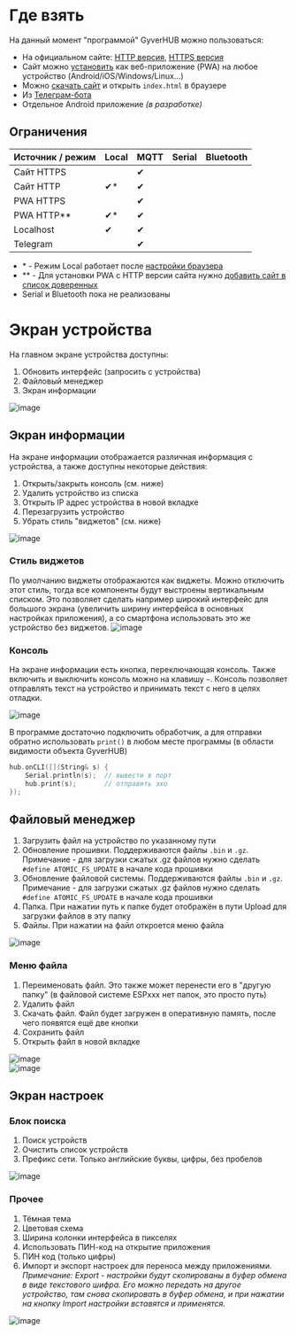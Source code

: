 # Где взять
На данный момент "программой" GyverHUB можно пользоваться:
- На официальном сайте: [HTTP версия](http://hub.gyver.ru/), [HTTPS версия](https://hub.gyver.ru/)
- Сайт можно [установить](https://github.com/GyverLibs/GyverHUB/wiki/%D0%9D%D0%B0%D1%87%D0%B0%D0%BB%D0%BE-%D1%80%D0%B0%D0%B1%D0%BE%D1%82%D1%8B#%D1%83%D1%81%D1%82%D0%B0%D0%BD%D0%BE%D0%B2%D0%BA%D0%B0-%D0%B2%D0%B5%D0%B1-%D0%BF%D1%80%D0%B8%D0%BB%D0%BE%D0%B6%D0%B5%D0%BD%D0%B8%D1%8F) как веб-приложение (PWA) на любое устройство (Android/iOS/Windows/Linux...)
- Можно [скачать сайт](https://hub.gyver.ru/GyverHUB.zip) и открыть `index.html` в браузере
- Из [Телеграм-бота](https://t.me/GyverHUB_bot)
- Отдельное Android приложение *(в разработке)*

## Ограничения
| Источник / режим | Local | MQTT | Serial | Bluetooth |
|------------------|-------|------|--------|-----------|
| Сайт HTTPS       |       |   ✔  |        |           |
| Сайт HTTP        |   ✔*  |   ✔  |        |           |
| PWA HTTPS        |       | ✔    |        |           |
| PWA HTTP**       |   ✔*  |   ✔  |        |           |
| Localhost        |   ✔   |   ✔  |        |           |
| Telegram         |       |   ✔  |        |           |

- \* - Режим Local работает после [настройки браузера](https://github.com/GyverLibs/GyverHUB/wiki/%D0%9D%D0%B0%D1%87%D0%B0%D0%BB%D0%BE-%D1%80%D0%B0%D0%B1%D0%BE%D1%82%D1%8B#local)
- \*\* - Для установки PWA с HTTP версии сайта нужно [добавить сайт в список доверенных](https://github.com/GyverLibs/GyverHUB/wiki/%D0%9D%D0%B0%D1%87%D0%B0%D0%BB%D0%BE-%D1%80%D0%B0%D0%B1%D0%BE%D1%82%D1%8B#http-%D0%B2%D0%B5%D1%80%D1%81%D0%B8%D1%8F)
- Serial и Bluetooth пока не реализованы

# Экран устройства
На главном экране устройства доступны:
1. Обновить интерфейс (запросить с устройства)
2. Файловый менеджер
3. Экран информации

![image](https://user-images.githubusercontent.com/84599917/236951402-bfa84a76-3e66-4e13-8b43-3075530677c5.png)

## Экран информации
На экране информации отображается различная информация с устройства, а также доступны некоторые действия:
1. Открыть/закрыть консоль (см. ниже)
2. Удалить устройство из списка
3. Открыть IP адрес устройства в новой вкладке
4. Перезагрузить устройство
5. Убрать стиль "виджетов" (см. ниже)

![image](https://user-images.githubusercontent.com/84599917/236951741-5facff8d-7204-48ff-9153-18eaf9ea6ee4.png)

### Стиль виджетов
По умолчанию виджеты отображаются как виджеты. Можно отключить этот стиль, тогда все компоненты будут выстроены вертикальным списком. Это позволяет сделать например широкий интерфейс для большого экрана (увеличить ширину интерфейса в основных настройках приложения), а со смартфона использовать это же устройство без виджетов.
![image](https://user-images.githubusercontent.com/84599917/236952312-ae8cedc6-7aad-4b9b-8d8b-7c043440b33c.png)

### Консоль
На экране информации есть кнопка, переключающая консоль. Также включить и выключить консоль можно на клавишу `~`. Консоль позволяет отправлять текст на устройство и принимать текст с него в целях отладки.

![image](https://user-images.githubusercontent.com/84599917/236951294-7c9b8473-6537-46a7-bead-1465e303a1c3.png)

В программе достаточно подключить обработчик, а для отправки обратно использовать `print()` в любом месте программы (в области видимости объекта GyverHUB)
```cpp
hub.onCLI([](String& s) {
    Serial.println(s);  // вывести в порт
    hub.print(s);       // отправить эхо
});
```

## Файловый менеджер
1. Загрузить файл на устройство по указанному пути
2. Обновление прошивки. Поддерживаются файлы `.bin` и `.gz`. Примечание - для загрузки сжатых .gz файлов нужно сделать `#define ATOMIC_FS_UPDATE` в начале кода прошивки
3. Обновление файловой системы. Поддерживаются файлы `.bin` и `.gz`. Примечание - для загрузки сжатых .gz файлов нужно сделать `#define ATOMIC_FS_UPDATE` в начале кода прошивки
4. Папка. При нажатии путь к папке будет отображён в пути Upload для загрузки файлов в эту папку
5. Файлы. При нажатии на файл откроется меню файла

![image](https://user-images.githubusercontent.com/84599917/236975684-b9d90237-7b61-4f6e-9990-2351031e46fa.png)

### Меню файла
1. Переименовать файл. Это также может перенести его в "другую папку" (в файловой системе ESPxxx нет папок, это просто путь)
2. Удалить файл
3. Скачать файл. Файл будет загружен в оперативную память, после чего появятся ещё две кнопки
4. Сохранить файл
5. Открыть файл в новой вкладке

![image](https://user-images.githubusercontent.com/84599917/236976165-d1f1b237-8c76-412a-ac25-e1c147d195c5.png)  
![image](https://user-images.githubusercontent.com/84599917/236976504-4645c154-fe6a-4937-a395-f8ebbcd63e39.png)

## Экран настроек

### Блок поиска
1. Поиск устройств
2. Очистить список устройств
3. Префикс сети. Только английские буквы, цифры, без пробелов

![image](https://user-images.githubusercontent.com/84599917/236977243-da9bd231-e8eb-466f-b4ef-efe6ec1fcb42.png)

### Прочее
1. Тёмная тема
2. Цветовая схема
3. Ширина колонки интерфейса в пикселях
4. Использовать ПИН-код на открытие приложения
5. ПИН код (только цифры)
6. Импорт и экспорт настроек для переноса между приложениями. *Примечание: Export - настройки будут скопированы в буфер обмена в виде текстового шифра. Его можно передать на другое устройство, там снова скопировать в буфер обмена, и при нажатии на кнопку Import настройки вставятся и применятся.*

![image](https://user-images.githubusercontent.com/84599917/236976667-d4ba9b90-e4e6-4084-9d5c-07ea9aecb85d.png)
